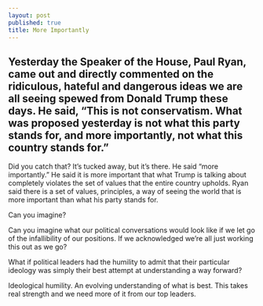 ```yaml
---
layout: post
published: true
title: More Importantly
---
```


## Yesterday the Speaker of the House, Paul Ryan, came out and directly commented on the ridiculous, hateful and dangerous ideas we are all seeing spewed from Donald Trump these days. He said, “This is not conservatism. What was proposed yesterday is not what this party stands for, and more importantly, not what this country stands for.”

Did you catch that? It’s tucked away, but it’s there. He said “more importantly.” He said it is more important that what Trump is talking about completely violates the set of values that the entire country upholds. Ryan said there is a set of values, principles, a way of seeing the world that is more important than what his party stands for. 

Can you imagine? 

Can you imagine what our political conversations would look like if we let go of the infallibility of our positions. If we acknowledged we’re all just working this out as we go? 

What if political leaders had the humility to admit that their particular ideology was simply their best attempt at understanding a way forward? 

Ideological humility. An evolving understanding of what is best. This takes real strength and we need more of it from our top leaders. 